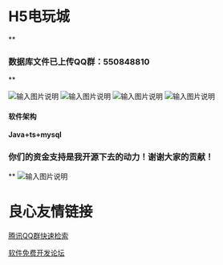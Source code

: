 # H5电玩城


 **

### 数据库文件已上传QQ群：550848810
** 


![输入图片说明](https://images.gitee.com/uploads/images/2020/0106/144450_cf9dc9fd_4917846.jpeg "1.jpg")
![输入图片说明](https://images.gitee.com/uploads/images/2020/0106/144501_95583870_4917846.jpeg "2.jpg")
![输入图片说明](https://images.gitee.com/uploads/images/2020/0106/144510_a0936305_4917846.jpeg "3.jpg")
![输入图片说明](https://images.gitee.com/uploads/images/2020/0106/144520_65d6df5d_4917846.jpeg "4.jpg")

#### 软件架构
 **Java+ts+mysql** 




### 你们的资金支持是我开源下去的动力！谢谢大家的贡献！
** 
![输入图片说明](https://images.gitee.com/uploads/images/2020/0106/142946_f5975e22_4917846.jpeg "8.jpg")



 # 良心友情链接

[腾讯QQ群快速检索](http://u.720life.cn/s/8cf73f7c)

[软件免费开发论坛](http://u.720life.cn/s/bbb01dc0)